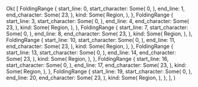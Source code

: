 Ok(
    [
        FoldingRange {
            start_line: 0,
            start_character: Some(
                0,
            ),
            end_line: 1,
            end_character: Some(
                23,
            ),
            kind: Some(
                Region,
            ),
        },
        FoldingRange {
            start_line: 3,
            start_character: Some(
                0,
            ),
            end_line: 4,
            end_character: Some(
                23,
            ),
            kind: Some(
                Region,
            ),
        },
        FoldingRange {
            start_line: 7,
            start_character: Some(
                0,
            ),
            end_line: 8,
            end_character: Some(
                23,
            ),
            kind: Some(
                Region,
            ),
        },
        FoldingRange {
            start_line: 10,
            start_character: Some(
                0,
            ),
            end_line: 11,
            end_character: Some(
                23,
            ),
            kind: Some(
                Region,
            ),
        },
        FoldingRange {
            start_line: 13,
            start_character: Some(
                0,
            ),
            end_line: 14,
            end_character: Some(
                23,
            ),
            kind: Some(
                Region,
            ),
        },
        FoldingRange {
            start_line: 16,
            start_character: Some(
                0,
            ),
            end_line: 17,
            end_character: Some(
                23,
            ),
            kind: Some(
                Region,
            ),
        },
        FoldingRange {
            start_line: 19,
            start_character: Some(
                0,
            ),
            end_line: 20,
            end_character: Some(
                23,
            ),
            kind: Some(
                Region,
            ),
        },
    ],
)